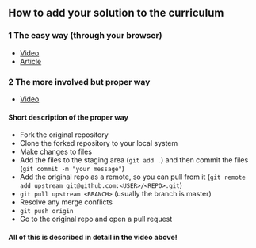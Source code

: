 
## How to add your solution to the curriculum

### 1 The easy way (through your browser)
* [Video](https://www.youtube.com/watch?v=V74l_zS1x8E)
* [Article](https://help.github.com/en/articles/editing-files-in-another-users-repository)

### 2 The more involved but proper way
* [Video](https://www.youtube.com/watch?v=mENDYhfxH-o)

#### Short description of the proper way

* Fork the original repository
* Clone the forked repository to your local system
* Make changes to files
* Add the files to the staging area (`git add .`) and then commit the files (`git commit -m "your message"`)
* Add the original repo as a remote, so you can pull from it (`git remote add upstream git@github.com:<USER>/<REPO>.git`)
* `git pull upstream <BRANCH>` (usually the branch is master)
* Resolve any merge conflicts
* `git push origin`
* Go to the original repo and open a pull request

#### All of this is described in detail in the video above!
